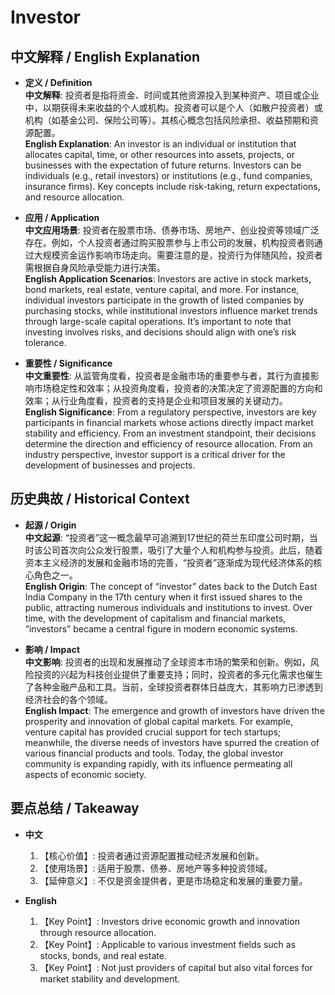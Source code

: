 # Investor

## 中文解释 / English Explanation

* **定义 / Definition**  
  **中文解释**: 投资者是指将资金、时间或其他资源投入到某种资产、项目或企业中，以期获得未来收益的个人或机构。投资者可以是个人（如散户投资者）或机构（如基金公司、保险公司等）。其核心概念包括风险承担、收益预期和资源配置。  
  **English Explanation**: An investor is an individual or institution that allocates capital, time, or other resources into assets, projects, or businesses with the expectation of future returns. Investors can be individuals (e.g., retail investors) or institutions (e.g., fund companies, insurance firms). Key concepts include risk-taking, return expectations, and resource allocation.

* **应用 / Application**  
  **中文应用场景**: 投资者在股票市场、债券市场、房地产、创业投资等领域广泛存在。例如，个人投资者通过购买股票参与上市公司的发展，机构投资者则通过大规模资金运作影响市场走向。需要注意的是，投资行为伴随风险，投资者需根据自身风险承受能力进行决策。  
  **English Application Scenarios**: Investors are active in stock markets, bond markets, real estate, venture capital, and more. For instance, individual investors participate in the growth of listed companies by purchasing stocks, while institutional investors influence market trends through large-scale capital operations. It’s important to note that investing involves risks, and decisions should align with one’s risk tolerance.

* **重要性 / Significance**  
  **中文重要性**: 从监管角度看，投资者是金融市场的重要参与者，其行为直接影响市场稳定性和效率；从投资角度看，投资者的决策决定了资源配置的方向和效率；从行业角度看，投资者的支持是企业和项目发展的关键动力。  
  **English Significance**: From a regulatory perspective, investors are key participants in financial markets whose actions directly impact market stability and efficiency. From an investment standpoint, their decisions determine the direction and efficiency of resource allocation. From an industry perspective, investor support is a critical driver for the development of businesses and projects.

## 历史典故 / Historical Context

* **起源 / Origin**  
  **中文起源**: “投资者”这一概念最早可追溯到17世纪的荷兰东印度公司时期，当时该公司首次向公众发行股票，吸引了大量个人和机构参与投资。此后，随着资本主义经济的发展和金融市场的完善，“投资者”逐渐成为现代经济体系的核心角色之一。  
  **English Origin**: The concept of “investor” dates back to the Dutch East India Company in the 17th century when it first issued shares to the public, attracting numerous individuals and institutions to invest. Over time, with the development of capitalism and financial markets, “investors” became a central figure in modern economic systems.

* **影响 / Impact**  
  **中文影响**: 投资者的出现和发展推动了全球资本市场的繁荣和创新。例如，风险投资的兴起为科技创业提供了重要支持；同时，投资者的多元化需求也催生了各种金融产品和工具。当前，全球投资者群体日益庞大，其影响力已渗透到经济社会的各个领域。  
  **English Impact**: The emergence and growth of investors have driven the prosperity and innovation of global capital markets. For example, venture capital has provided crucial support for tech startups; meanwhile, the diverse needs of investors have spurred the creation of various financial products and tools. Today, the global investor community is expanding rapidly, with its influence permeating all aspects of economic society.

## 要点总结 / Takeaway

* **中文**  
  1. 【核心价值】: 投资者通过资源配置推动经济发展和创新。  
  2. 【使用场景】: 适用于股票、债券、房地产等多种投资领域。  
  3. 【延伸意义】: 不仅是资金提供者，更是市场稳定和发展的重要力量。

* **English**  
  1. 【Key Point】: Investors drive economic growth and innovation through resource allocation.  
  2. 【Key Point】: Applicable to various investment fields such as stocks, bonds, and real estate.  
  3. 【Key Point】: Not just providers of capital but also vital forces for market stability and development.